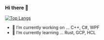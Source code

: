 ### Hi there 👋

[![Top Langs](https://github-readme-stats.vercel.app/api/top-langs/?username=dropkun
)](https://github.com/anuraghazra/github-readme-stats)

- 🔭 I’m currently working on ... C++, C#, WPF
- 🌱 I’m currently learning ... Rust, GCP, HCL

<!--
**dropkun/dropkun** is a ✨ _special_ ✨ repository because its `README.md` (this file) appears on your GitHub profile.

Here are some ideas to get you started

- 👯 I’m looking to collaborate on ...
- 🤔 I’m looking for help with ...
- 💬 Ask me about ...
- 📫 How to reach me: ...
- 😄 Pronouns: ...
- ⚡ Fun fact: ...

-->
